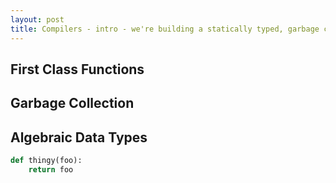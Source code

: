 ```yaml
---
layout: post
title: Compilers - intro - we're building a statically typed, garbage collected language for x86
---
```


## First Class Functions

## Garbage Collection

## Algebraic Data Types

```python
def thingy(foo): 
    return foo
```
